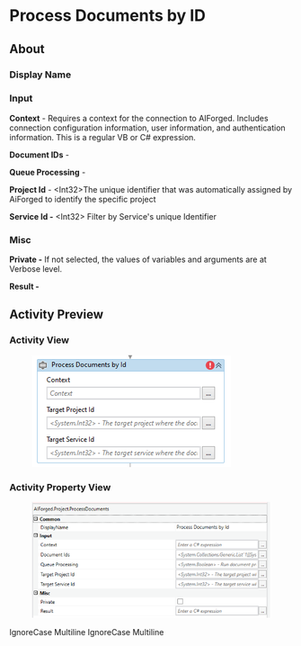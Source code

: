 # Process Documents by ID

## About

### Display Name

### Input

**Context** - Requires a context for the connection to AIForged. Includes connection configuration information, user information, and authentication information. This is a regular VB or C# expression.

**Document IDs** -

**Queue Processing** -

**Project Id** - \<Int32>The unique identifier that was automatically assigned by AiForged to identify the specific project

**Service Id -** \<Int32> Filter by Service's unique Identifier

### Misc

**Private -** If not selected, the values of variables and arguments are at Verbose level.

**Result -**

## Activity Preview

### Activity View

<figure><img src="../../../assets/image%20%28100%29%20%281%29.png" alt=""><figcaption></figcaption></figure>

### Activity Property View

<figure><img src="../../../assets/image%20%2879%29%20%281%29.png" alt=""><figcaption></figcaption></figure>

 IgnoreCase Multiline IgnoreCase Multiline
